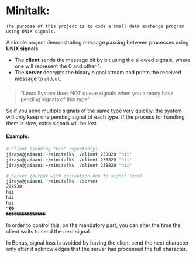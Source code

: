 # Minitalk:
``The purpose of this project is to code a small data exchange program
using UNIX signals.``

A simple project demonstrating message passing between processes using **UNIX signals**.  
 
- The **client** sends the message bit by bit using the allowed signals, where one will represent the 0 and other 1.
- The **server** decrypts the binary signal stream and prints the received message to `stdout`.  

###
> "Linux System does NOT queue signals when you already have pending signals of this type"

So if you send multiple signals of the same type very quickly, the system will only keep one pending signal of each type.
If the process for handling them is slow, extra signals will be lost.

#### Example:  
```bash
# Client (sending "hii" repeatedly)  
jiraya@jaiaani:~/minitalk$ ./client 238820 "hii"  
jiraya@jaiaani:~/minitalk$ ./client 238820 "hii"  
jiraya@jaiaani:~/minitalk$ ./client 238820 "hii"  

# Server (output with corruption due to signal loss)  
jiraya@jaiaani:~/minitalk$ ./server  
238820  
hii  
hii  
hii  
^��  
���������������  
```

In order to control this, on the mandatory part, you can alter the time the client waits to send the next signal.

In Bonus, signal loss is avoided by having the client send the next character only after it acknowledges that the server has processed the full character.
